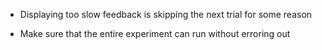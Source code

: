 - Displaying too slow feedback is skipping the next trial for some reason

- Make sure that the entire experiment can run without erroring out

